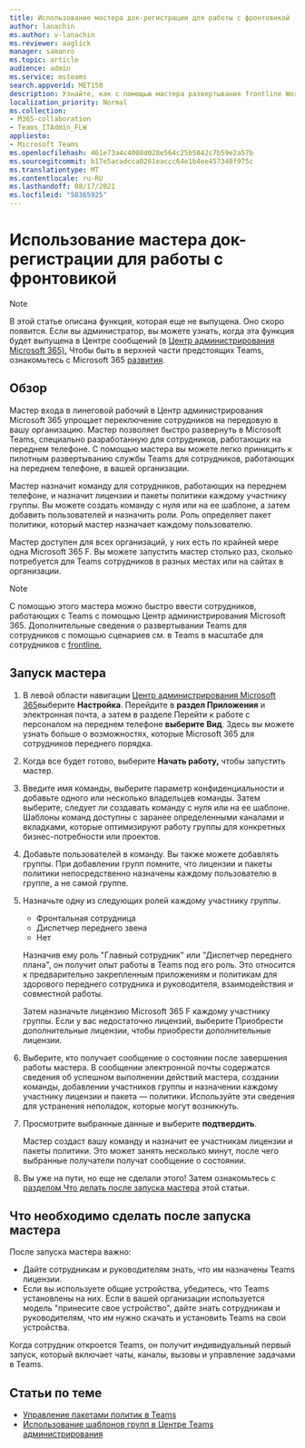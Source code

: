 ```yaml
---
title: Использование мастера док-регистрации для работы с фронтовикой
author: lanachin
ms.author: v-lanachin
ms.reviewer: aaglick
manager: samanro
ms.topic: article
audience: admin
ms.service: msteams
search.appverid: MET150
description: Узнайте, как с помощью мастера развертывания frontline Worker в службе быстрого развертывания в Teams, специально предназначенных для сотрудников и руководителей вашей организации.
localization_priority: Normal
ms.collection:
- M365-collaboration
- Teams_ITAdmin_FLW
appliesto:
- Microsoft Teams
ms.openlocfilehash: 461e73a4c4008d028e564c25b5842c7b59e2a57b
ms.sourcegitcommit: b17e5acadcca0261eaccc64e1b4ee457348f975c
ms.translationtype: MT
ms.contentlocale: ru-RU
ms.lasthandoff: 08/17/2021
ms.locfileid: "58365925"
---
```

# <a name="use-the-frontline-worker-onboarding-wizard-to-get-your-frontline-workforce-up-and-running"></a>Использование мастера док-регистрации для работы с фронтовикой

> [!NOTE]
> В этой статье описана функция, которая еще не выпущена. Оно скоро появится. Если вы администратор, вы можете узнать, когда эта функция будет выпущена в Центре сообщений (в [Центр администрирования Microsoft 365).](https://portal.office.com/adminportal/home) Чтобы быть в верхней части предстоящих Teams, ознакомьтесь с Microsoft 365 [развития](https://www.microsoft.com/microsoft-365/roadmap?filters=&searchterms=microsoft%2Cteams).

## <a name="overview"></a>Обзор

Мастер входа в линеговой рабочий в Центр администрирования Microsoft 365 упрощает переключение сотрудников на передовую в вашу организацию. Мастер позволяет быстро развернуть в Microsoft Teams, специально разработанную для сотрудников, работающих на переднем телефоне. С помощью мастера вы можете легко приницить к пилотным развертыванию службы Teams для сотрудников, работающих на переднем телефоне, в вашей организации.

Мастер назначит команду для сотрудников, работающих [](manage-policy-packages.md) на переднем телефоне, и назначит лицензии и пакеты политики каждому участнику группы. Вы можете создать команду с [](get-started-with-teams-templates-in-the-admin-console.md)нуля или на ее шаблоне, а затем добавить пользователей и назначить роли. Роль определяет пакет политики, который мастер назначает каждому пользователю.

Мастер доступен для всех организаций, у них есть по крайней мере одна Microsoft 365 F. Вы можете запустить мастер столько раз, сколько потребуется для Teams сотрудников в разных местах или на сайтах в организации.

> [!NOTE]
> С помощью этого мастера можно быстро ввести сотрудников, работающих с Teams с помощью Центр администрирования Microsoft 365. Дополнительные сведения о развертывании Teams для сотрудников с помощью сценариев см. в Teams в масштабе для сотрудников с [frontline.](flw-scripted-deployment.md)

## <a name="run-the-wizard"></a>Запуск мастера

1. В левой области навигации [Центр администрирования Microsoft 365](https://admin.microsoft.com/)выберите **Настройка**. Перейдите в **раздел Приложения** и электронная почта, а затем в разделе Перейти к работе с персоналом на переднем телефоне **выберите** **Вид**. Здесь вы можете узнать больше о возможностях, которые Microsoft 365 для сотрудников переднего порядка.

2. Когда все будет готово, выберите **Начать работу,** чтобы запустить мастер.

3. Введите имя команды, выберите параметр конфиденциальности и добавьте одного или несколько владельцев команды. Затем выберите, следует ли создавать команду с нуля или на ее шаблоне. Шаблоны команд доступны с заранее определенными каналами и вкладками, которые оптимизируют работу группы для конкретных бизнес-потребности или проектов.

4. Добавьте пользователей в команду. Вы также можете добавлять группы. При добавлении групп помните, что лицензии и пакеты политики непосредственно назначены каждому пользователю в группе, а не самой группе.

5. Назначьте одну из следующих ролей каждому участнику группы.

    - Фронтальная сотрудница
    - Диспетчер переднего звена
    - Нет

    Назначив ему роль "Главный сотрудник" или "Диспетчер переднего плана", он получит опыт работы в Teams под его роль. Это относится к предварительно закрепленным приложениям и политикам для здорового переднего сотрудника и руководителя, взаимодействия и совместной работы.

    Затем назначьте лицензию Microsoft 365 F каждому участнику группы. Если у вас недостаточно лицензий, выберите  Приобрести дополнительные лицензии, чтобы приобрести дополнительные лицензии.  

6. Выберите, кто получает сообщение о состоянии после завершения работы мастера. В сообщении электронной почты содержатся сведения об успешном выполнении действий мастера, создании команды, добавлении участников группы и назначении каждому участнику лицензии и пакета &mdash; политики. Используйте эти сведения для устранения неполадок, которые могут возникнуть.

7. Просмотрите выбранные данные и выберите **подтвердить**.

    Мастер создаст вашу команду и назначит ее участникам лицензии и пакеты политики. Это может занять несколько минут, после чего выбранные получатели получат сообщение о состоянии.

8. Вы уже на пути, но еще не сделали этого! Затем ознакомьтесь с [разделом Что делать после запуска мастера](#what-to-do-after-running-the-wizard) этой статьи.

## <a name="what-to-do-after-running-the-wizard"></a>Что необходимо сделать после запуска мастера

После запуска мастера важно:

- Дайте сотрудникам и руководителям знать, что им назначены Teams лицензии.
- Если вы используете общие устройства, убедитесь, что Teams установлены на них. Если в вашей организации используется модель "принесите свое устройство", дайте знать сотрудникам и руководителям, что им нужно скачать и установить Teams на свои устройства.

Когда сотрудник откроется Teams, он получит индивидуальный первый запуск, который включает чаты, каналы, вызовы и управление задачами в Teams.

## <a name="related-articles"></a>Статьи по теме

- [Управление пакетами политик в Teams](manage-policy-packages.md)
- [Использование шаблонов групп в Центре Teams администрирования](get-started-with-teams-templates-in-the-admin-console.md)